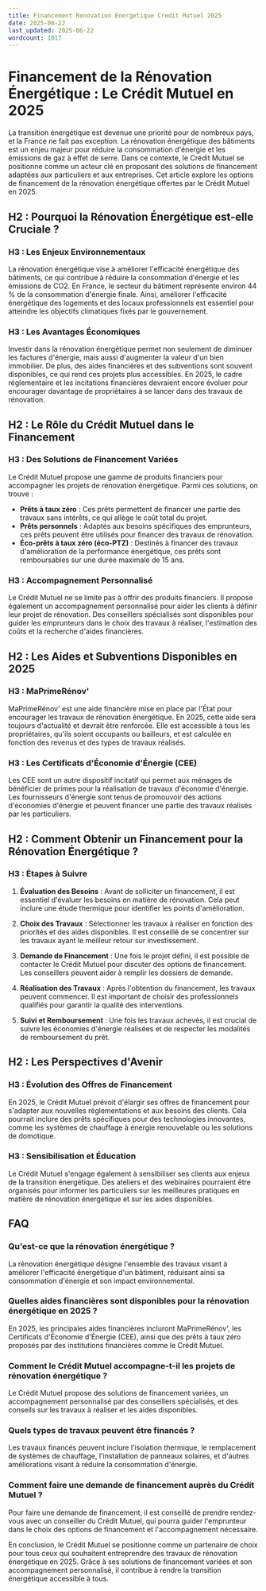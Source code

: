 ```yaml
---
title: Financement Renovation Energetique Credit Mutuel 2025
date: 2025-06-22
last_updated: 2025-06-22
wordcount: 1017
---
```


# Financement de la Rénovation Énergétique : Le Crédit Mutuel en 2025

La transition énergétique est devenue une priorité pour de nombreux pays, et la France ne fait pas exception. La rénovation énergétique des bâtiments est un enjeu majeur pour réduire la consommation d'énergie et les émissions de gaz à effet de serre. Dans ce contexte, le Crédit Mutuel se positionne comme un acteur clé en proposant des solutions de financement adaptées aux particuliers et aux entreprises. Cet article explore les options de financement de la rénovation énergétique offertes par le Crédit Mutuel en 2025.

## H2 : Pourquoi la Rénovation Énergétique est-elle Cruciale ?

### H3 : Les Enjeux Environnementaux

La rénovation énergétique vise à améliorer l'efficacité énergétique des bâtiments, ce qui contribue à réduire la consommation d'énergie et les émissions de CO2. En France, le secteur du bâtiment représente environ 44 % de la consommation d'énergie finale. Ainsi, améliorer l'efficacité énergétique des logements et des locaux professionnels est essentiel pour atteindre les objectifs climatiques fixés par le gouvernement.

### H3 : Les Avantages Économiques

Investir dans la rénovation énergétique permet non seulement de diminuer les factures d'énergie, mais aussi d'augmenter la valeur d'un bien immobilier. De plus, des aides financières et des subventions sont souvent disponibles, ce qui rend ces projets plus accessibles. En 2025, le cadre réglementaire et les incitations financières devraient encore évoluer pour encourager davantage de propriétaires à se lancer dans des travaux de rénovation.

## H2 : Le Rôle du Crédit Mutuel dans le Financement

### H3 : Des Solutions de Financement Variées

Le Crédit Mutuel propose une gamme de produits financiers pour accompagner les projets de rénovation énergétique. Parmi ces solutions, on trouve :

- **Prêts à taux zéro** : Ces prêts permettent de financer une partie des travaux sans intérêts, ce qui allège le coût total du projet.
- **Prêts personnels** : Adaptés aux besoins spécifiques des emprunteurs, ces prêts peuvent être utilisés pour financer des travaux de rénovation.
- **Éco-prêts à taux zéro (éco-PTZ)** : Destinés à financer des travaux d'amélioration de la performance énergétique, ces prêts sont remboursables sur une durée maximale de 15 ans.

### H3 : Accompagnement Personnalisé

Le Crédit Mutuel ne se limite pas à offrir des produits financiers. Il propose également un accompagnement personnalisé pour aider les clients à définir leur projet de rénovation. Des conseillers spécialisés sont disponibles pour guider les emprunteurs dans le choix des travaux à réaliser, l'estimation des coûts et la recherche d'aides financières.

## H2 : Les Aides et Subventions Disponibles en 2025

### H3 : MaPrimeRénov'

MaPrimeRénov' est une aide financière mise en place par l'État pour encourager les travaux de rénovation énergétique. En 2025, cette aide sera toujours d'actualité et devrait être renforcée. Elle est accessible à tous les propriétaires, qu'ils soient occupants ou bailleurs, et est calculée en fonction des revenus et des types de travaux réalisés.

### H3 : Les Certificats d'Économie d'Énergie (CEE)

Les CEE sont un autre dispositif incitatif qui permet aux ménages de bénéficier de primes pour la réalisation de travaux d'économie d'énergie. Les fournisseurs d'énergie sont tenus de promouvoir des actions d'économies d'énergie et peuvent financer une partie des travaux réalisés par les particuliers.

## H2 : Comment Obtenir un Financement pour la Rénovation Énergétique ?

### H3 : Étapes à Suivre

1. **Évaluation des Besoins** : Avant de solliciter un financement, il est essentiel d'évaluer les besoins en matière de rénovation. Cela peut inclure une étude thermique pour identifier les points d'amélioration.

2. **Choix des Travaux** : Sélectionner les travaux à réaliser en fonction des priorités et des aides disponibles. Il est conseillé de se concentrer sur les travaux ayant le meilleur retour sur investissement.

3. **Demande de Financement** : Une fois le projet défini, il est possible de contacter le Crédit Mutuel pour discuter des options de financement. Les conseillers peuvent aider à remplir les dossiers de demande.

4. **Réalisation des Travaux** : Après l'obtention du financement, les travaux peuvent commencer. Il est important de choisir des professionnels qualifiés pour garantir la qualité des interventions.

5. **Suivi et Remboursement** : Une fois les travaux achevés, il est crucial de suivre les économies d'énergie réalisées et de respecter les modalités de remboursement du prêt.

## H2 : Les Perspectives d'Avenir

### H3 : Évolution des Offres de Financement

En 2025, le Crédit Mutuel prévoit d'élargir ses offres de financement pour s'adapter aux nouvelles réglementations et aux besoins des clients. Cela pourrait inclure des prêts spécifiques pour des technologies innovantes, comme les systèmes de chauffage à énergie renouvelable ou les solutions de domotique.

### H3 : Sensibilisation et Éducation

Le Crédit Mutuel s'engage également à sensibiliser ses clients aux enjeux de la transition énergétique. Des ateliers et des webinaires pourraient être organisés pour informer les particuliers sur les meilleures pratiques en matière de rénovation énergétique et sur les aides disponibles.

## FAQ

### Qu'est-ce que la rénovation énergétique ?

La rénovation énergétique désigne l'ensemble des travaux visant à améliorer l'efficacité énergétique d'un bâtiment, réduisant ainsi sa consommation d'énergie et son impact environnemental.

### Quelles aides financières sont disponibles pour la rénovation énergétique en 2025 ?

En 2025, les principales aides financières incluront MaPrimeRénov', les Certificats d'Économie d'Énergie (CEE), ainsi que des prêts à taux zéro proposés par des institutions financières comme le Crédit Mutuel.

### Comment le Crédit Mutuel accompagne-t-il les projets de rénovation énergétique ?

Le Crédit Mutuel propose des solutions de financement variées, un accompagnement personnalisé par des conseillers spécialisés, et des conseils sur les travaux à réaliser et les aides disponibles.

### Quels types de travaux peuvent être financés ?

Les travaux financés peuvent inclure l'isolation thermique, le remplacement de systèmes de chauffage, l'installation de panneaux solaires, et d'autres améliorations visant à réduire la consommation d'énergie.

### Comment faire une demande de financement auprès du Crédit Mutuel ?

Pour faire une demande de financement, il est conseillé de prendre rendez-vous avec un conseiller du Crédit Mutuel, qui pourra guider l'emprunteur dans le choix des options de financement et l'accompagnement nécessaire.

En conclusion, le Crédit Mutuel se positionne comme un partenaire de choix pour tous ceux qui souhaitent entreprendre des travaux de rénovation énergétique en 2025. Grâce à ses solutions de financement variées et son accompagnement personnalisé, il contribue à rendre la transition énergétique accessible à tous.